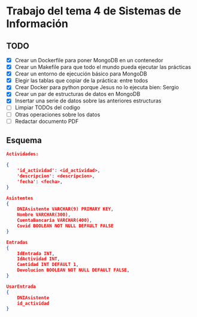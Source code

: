 # Trabajo del tema 4 de Sistemas de Información

## TODO

* [x] Crear un Dockerfile para poner MongoDB en un contenedor
* [x] Crear un Makefile para que todo el mundo pueda ejecutar las prácticas
* [x] Crear un entorno de ejecución básico para MongoDB
* [x] Elegir las tablas que copiar de la práctica: entre todos
* [x] Crear Docker para python porque Jesus no lo ejecuta bien: Sergio
* [x] Crear un par de estructuras de datos en MongoDB
* [x] Insertar una serie de datos sobre las anteriores estructuras
* [ ] Limpiar TODOs del codigo
* [ ] Otras operaciones sobre los datos
* [ ] Redactar documento PDF

## Esquema

~~~json
Actividades:

{
    'id_actividad': <id_actividad>,
    'descripcion': <descripcion>,
    'fecha': <fecha>,
}

Asistentes
{
    DNIAsistente VARCHAR(9) PRIMARY KEY,
    Nombre VARCHAR(300),
    CuentaBancaria VARCHAR(400),
    Covid BOOLEAN NOT NULL DEFAULT FALSE
}

Entradas
{
    IdEntrada INT,
    IdActividad INT,
    Cantidad INT DEFAULT 1,
    Devolucion BOOLEAN NOT NULL DEFAULT FALSE,
}

UsarEntrada
{
    DNIAsistente
    id_actividad
}
~~~
